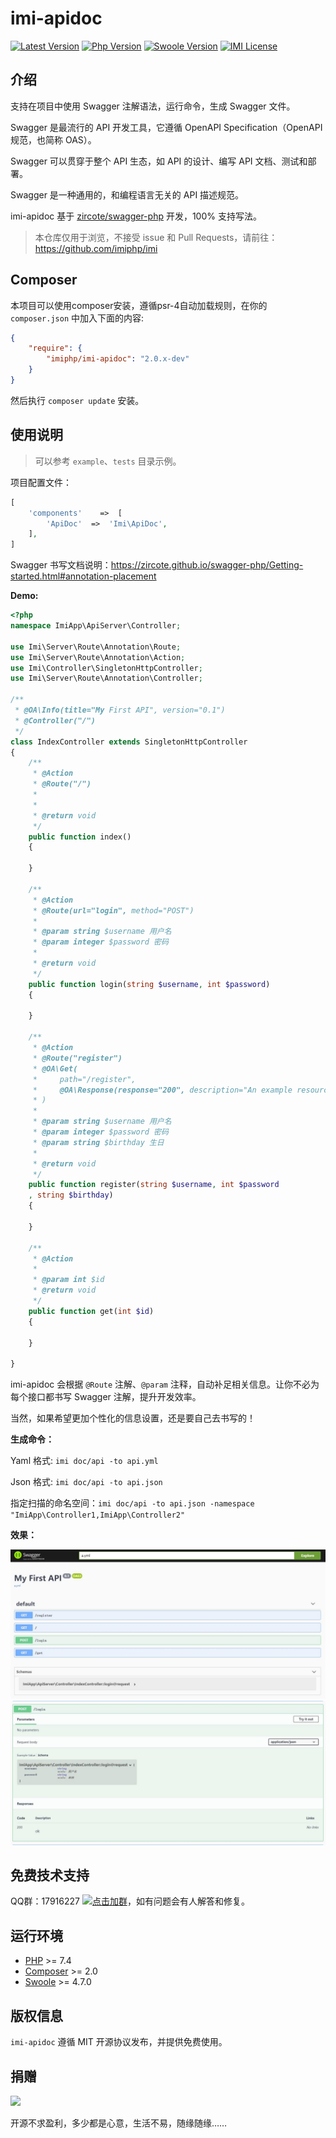 # imi-apidoc

[![Latest Version](https://img.shields.io/packagist/v/imiphp/imi-apidoc.svg)](https://packagist.org/packages/imiphp/imi-apidoc)
[![Php Version](https://img.shields.io/badge/php-%3E=7.4-brightgreen.svg)](https://secure.php.net/)
[![Swoole Version](https://img.shields.io/badge/swoole-%3E=4.7.0-brightgreen.svg)](https://github.com/swoole/swoole-src)
[![IMI License](https://img.shields.io/github/license/imiphp/imi-apidoc.svg)](https://github.com/imiphp/imi-apidoc/blob/master/LICENSE)

## 介绍

支持在项目中使用 Swagger 注解语法，运行命令，生成 Swagger 文件。

Swagger 是最流行的 API 开发工具，它遵循 OpenAPI Specification（OpenAPI 规范，也简称 OAS）。

Swagger 可以贯穿于整个 API 生态，如 API 的设计、编写 API 文档、测试和部署。

Swagger 是一种通用的，和编程语言无关的 API 描述规范。

imi-apidoc 基于 [zircote/swagger-php](https://github.com/zircote/swagger-php) 开发，100% 支持写法。

> 本仓库仅用于浏览，不接受 issue 和 Pull Requests，请前往：<https://github.com/imiphp/imi>

## Composer

本项目可以使用composer安装，遵循psr-4自动加载规则，在你的 `composer.json` 中加入下面的内容:

```json
{
    "require": {
        "imiphp/imi-apidoc": "2.0.x-dev"
    }
}
```

然后执行 `composer update` 安装。

## 使用说明

> 可以参考 `example`、`tests` 目录示例。

项目配置文件：

```php
[
    'components'    =>  [
        'ApiDoc'  =>  'Imi\ApiDoc',
    ],
]
```

Swagger 书写文档说明：<https://zircote.github.io/swagger-php/Getting-started.html#annotation-placement>

**Demo:**

```php
<?php
namespace ImiApp\ApiServer\Controller;

use Imi\Server\Route\Annotation\Route;
use Imi\Server\Route\Annotation\Action;
use Imi\Controller\SingletonHttpController;
use Imi\Server\Route\Annotation\Controller;

/**
 * @OA\Info(title="My First API", version="0.1")
 * @Controller("/")
 */
class IndexController extends SingletonHttpController
{
    /**
     * @Action
     * @Route("/")
     * 
     *
     * @return void
     */
    public function index()
    {

    }

    /**
     * @Action
     * @Route(url="login", method="POST")
     *
     * @param string $username 用户名
     * @param integer $password 密码
     * 
     * @return void
     */
    public function login(string $username, int $password)
    {

    }

    /**
     * @Action
     * @Route("register")
     * @OA\Get(
     *     path="/register",
     *     @OA\Response(response="200", description="An example resource")
     * )
     *
     * @param string $username 用户名
     * @param integer $password 密码
     * @param string $birthday 生日
     * 
     * @return void
     */
    public function register(string $username, int $password
    , string $birthday)
    {

    }

    /**
     * @Action
     *
     * @param int $id
     * @return void
     */
    public function get(int $id)
    {

    }

}
```

imi-apidoc 会根据 `@Route` 注解、`@param` 注释，自动补足相关信息。让你不必为每个接口都书写 Swagger 注解，提升开发效率。

当然，如果希望更加个性化的信息设置，还是要自己去书写的！

**生成命令：**

Yaml 格式: `imi doc/api -to api.yml`

Json 格式: `imi doc/api -to api.json`

指定扫描的命名空间：`imi doc/api -to api.json -namespace "ImiApp\Controller1,ImiApp\Controller2"`

**效果：**

<img src="https://raw.githubusercontent.com/imiphp/imi-apidoc/master/res/1.jpg"/>

<img src="https://raw.githubusercontent.com/imiphp/imi-apidoc/master/res/2.jpg"/>

## 免费技术支持

QQ群：17916227 [![点击加群](https://pub.idqqimg.com/wpa/images/group.png "点击加群")](https://jq.qq.com/?_wv=1027&k=5wXf4Zq)，如有问题会有人解答和修复。

## 运行环境

- [PHP](https://php.net/) >= 7.4
- [Composer](https://getcomposer.org/) >= 2.0
- [Swoole](https://www.swoole.com/) >= 4.7.0

## 版权信息

`imi-apidoc` 遵循 MIT 开源协议发布，并提供免费使用。

## 捐赠

<img src="https://cdn.jsdelivr.net/gh/imiphp/imi@2.0/res/pay.png"/>

开源不求盈利，多少都是心意，生活不易，随缘随缘……

